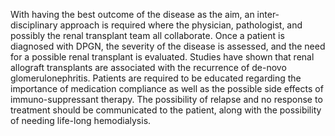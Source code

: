 With having the best outcome of the disease as the aim, an inter-disciplinary approach is required where the physician, pathologist, and possibly the renal transplant team all collaborate. Once a patient is diagnosed with DPGN, the severity of the disease is assessed, and the need for a possible renal transplant is evaluated. Studies have shown that renal allograft transplants are associated with the recurrence of de-novo glomerulonephritis. Patients are required to be educated regarding the importance of medication compliance as well as the possible side effects of immuno-suppressant therapy. The possibility of relapse and no response to treatment should be communicated to the patient, along with the possibility of needing life-long hemodialysis.